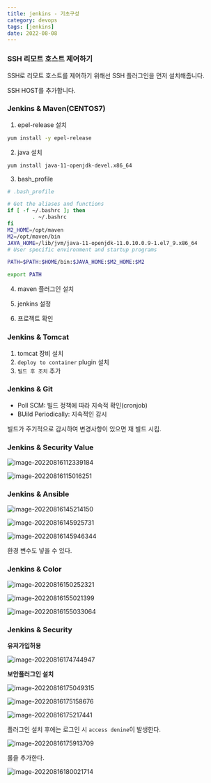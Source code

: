 ```yaml
---
title: jenkins - 기초구성
category: devops
tags: [jenkins]
date: 2022-08-08
---
```


### SSH 리모트 호스트 제어하기

SSH로 리모트 호스트를 제어하기 위해선 SSH 플러그인을 먼저 설치해줍니다.

SSH HOST를 추가합니다.

### Jenkins & Maven(CENTOS7)

1. epel-release 설치

```bash
yum install -y epel-release
```

2. java 설치

```bash
yum install java-11-openjdk-devel.x86_64
```

3. bash_profile

```bash
# .bash_profile

# Get the aliases and functions
if [ -f ~/.bashrc ]; then
        . ~/.bashrc
fi
M2_HOME=/opt/maven
M2=/opt/maven/bin
JAVA_HOME=/lib/jvm/java-11-openjdk-11.0.10.0.9-1.el7_9.x86_64
# User specific environment and startup programs

PATH=$PATH:$HOME/bin:$JAVA_HOME:$M2_HOME:$M2

export PATH
```

4. maven 플러그인 설치

5. jenkins 설정

6. 프로젝트 확인

### Jenkins & Tomcat

1. tomcat 장비 설치
2. `deploy to container` plugin 설치
3. `빌드 후 조치` 추가

### Jenkins & Git

- Poll SCM: 빌드 정책에 따라 지속적 확인(cronjob)
- BUild Periodically: 지속적인 감시

빌드가 주기적으로 감시하여 변경사항이 있으면 재 빌드 시킴.

### Jenkins & Security Value

![image-20220816112339184](../../../assets/images/posts/2022-08-10-post-jenkins-1/image-20220816112339184.png)

![image-20220816115016251](../../../assets/images/posts/2022-08-10-post-jenkins-1/image-20220816115016251.png)

### Jenkins & Ansible

![image-20220816145214150](../../../assets/images/posts/2022-08-10-post-jenkins-1/image-20220816145214150.png)

![image-20220816145925731](../../../assets/images/posts/2022-08-10-post-jenkins-1/image-20220816145925731.png)

![image-20220816145946344](../../../assets/images/posts/2022-08-10-post-jenkins-1/image-20220816145946344.png)

환경 변수도 넣을 수 있다.

### Jenkins & Color

![image-20220816150252321](../../../assets/images/posts/2022-08-10-post-jenkins-1/image-20220816150252321.png)

![image-20220816155021399](../../../assets/images/posts/2022-08-10-post-jenkins-1/image-20220816155021399.png)

![image-20220816155033064](../../../assets/images/posts/2022-08-10-post-jenkins-1/image-20220816155033064.png)

### Jenkins & Security

**유저가입허용**

![image-20220816174744947](../../../assets/images/posts/2022-08-10-post-jenkins-1/image-20220816174744947.png)

**보안플러그인 설치**

![image-20220816175049315](../../../assets/images/posts/2022-08-10-post-jenkins-1/image-20220816175049315.png)

![image-20220816175158676](../../../assets/images/posts/2022-08-10-post-jenkins-1/image-20220816175158676.png)

![image-20220816175217441](../../../assets/images/posts/2022-08-10-post-jenkins-1/image-20220816175217441.png)

플러그인 설치 후에는 로그인 시 `access denine`이 발생한다.

![image-20220816175913709](../../../assets/images/posts/2022-08-10-post-jenkins-1/image-20220816175913709.png)

롤을 추가한다.

![image-20220816180021714](../../../assets/images/posts/2022-08-10-post-jenkins-1/image-20220816180021714.png)
